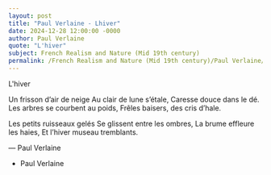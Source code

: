 ```yaml
---
layout: post
title: "Paul Verlaine - Lhiver"
date: 2024-12-28 12:00:00 -0000
author: Paul Verlaine
quote: "L'hiver"
subject: French Realism and Nature (Mid 19th century)
permalink: /French Realism and Nature (Mid 19th century)/Paul Verlaine/Paul Verlaine - Lhiver
---
```


L'hiver

Un frisson d’air de neige
Au clair de lune s’étale,
Caresse douce dans le dé.
Les arbres se courbent au poids,
Frêles baisers, des cris d’hale.

Les petits ruisseaux gelés
Se glissent entre les ombres,
La brume effleure les haies,
Et l’hiver museau tremblants.

— Paul Verlaine

- Paul Verlaine
